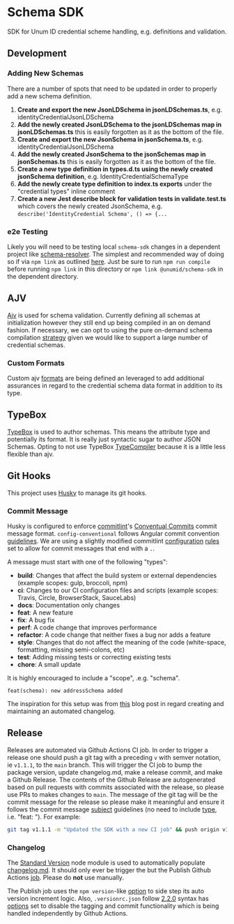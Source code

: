 # Schema SDK
SDK for Unum ID credential scheme handling, e.g. definitions and validation.

## Development
### Adding New Schemas
There are a number of spots that need to be updated in order to properly add a new schema definition.

1. **Create and export the new JsonLDSchema in jsonLDSchemas.ts**, e.g. identityCredentialJsonLDSchema
2. **Add the newly created JsonLDSchema to the jsonLDSchemas map in jsonLDSchemas.ts** this is easily forgotten as it as the bottom of the file.
3. **Create and export the new JsonSchema in jsonSchema.ts**, e.g. identityCredentialJsonLDSchema
4. **Add the newly created JsonSchema to the jsonSchemas map in jsonSchemas.ts** this is easily forgotten as it as the bottom of the file.
5. **Create a new type definition in types.d.ts using the newly created jsonSchema definition**, e.g. IdentityCredentialSchemaType
6. **Add the newly create type definition to index.ts exports** under the "credential types" inline comment
7. **Create a new Jest describe block for validation tests in validate.test.ts** which covers the newly created JsonSchema, e.g. `describe('IdentityCredential Schema', () => {...`

### e2e Testing
Likely you will need to be testing local `schema-sdk` changes in a dependent project like [schema-resolver](https://github.com/UnumID/schema-resolver). The simplest and recommended way of doing so if via `npm link` as outlined [here](https://www.geeksforgeeks.org/how-to-install-a-local-module-using-npm/). Just be sure to run `npm run compile` before running `npm link` in this directory or `npm link @unumid/schema-sdk` in the dependent directory.

## AJV
[Ajv](https://ajv.js.org/guide/why-ajv.html) is used for schema validation. Currently defining all schemas at initialization however they still end up being compiled in an on demand fashion. If necessary, we can opt to using the pure on-demand schema compilation [strategy](https://ajv.js.org/guide/managing-schemas.html#pre-adding-all-schemas-vs-adding-on-demand) given we would like to support a large number of credential schemas.

### Custom Formats
Custom ajv [formats](https://ajv.js.org/guide/formats.html#user-defined-formats) are being defined an leveraged to add additional assurances in regard to the credential schema data format in addition to its type. 

## TypeBox
[TypeBox](https://github.com/sinclairzx81/typebox) is used to author schemas. This means the attribute type and potentially its format. It is really just syntactic sugar to author JSON Schemas. Opting to not use TypeBox [TypeCompiler](https://github.com/sinclairzx81/typebox#typecompiler) because it is a little less flexible than ajv.

## Git Hooks
This project uses [Husky](https://github.com/typicode/husky) to manage its git hooks.

### Commit Message
 Husky is configured to enforce [commitlint](https://github.com/conventional-changelog/commitlint/tree/master/%40commitlint/config-conventional)'s [Conventual Commits](https://www.conventionalcommits.org/en/v1.0.0-beta.2/) commit message format. `config-conventional` follows Angular commit convention [guidelines](https://github.com/angular/angular/blob/22b96b9/CONTRIBUTING.md#-commit-message-guidelines). We are using a slightly modified commitlint [configuration](.commitlintrc.json) [rules](https://commitlint.js.org/#/reference-rules) set to allow for commit messages that end with a `.`.

A message must start with one of the following "types":

* **build**: Changes that affect the build system or external dependencies (example scopes: gulp, broccoli, npm)
* **ci**: Changes to our CI configuration files and scripts (example scopes: Travis, Circle, BrowserStack, SauceLabs)
* **docs**: Documentation only changes
* **feat**: A new feature
* **fix**: A bug fix
* **perf**: A code change that improves performance
* **refactor**: A code change that neither fixes a bug nor adds a feature
* **style**: Changes that do not affect the meaning of the code (white-space, formatting, missing semi-colons, etc)
* **test**: Adding missing tests or correcting existing tests
* **chore**: A small update

It is highly encouraged to include a "scope", .e.g. "schema". 
```
feat(schema): new addressSchema added
```

The inspiration for this setup was from [this](https://mokkapps.de/blog/how-to-automatically-generate-a-helpful-changelog-from-your-git-commit-messages/) blog post in regard creating and maintaining an automated changelog.

## Release
Releases are automated via Github Actions CI job. In order to trigger a release one should push a git tag with a preceding `v` with semver notation, ie `v1.1.1`, to the `main` branch. This will trigger the CI job to bump the package version, update changelog.md, make a release commit, and make a Github Release. The contents of the Github Release are autogenerated based on pull requests with commits associated with the release, so please use PRs to makes changes to `main`. The message of the git tag will be the commit message for the release so please make it meaningful and ensure it follows the commit message [subject](https://github.com/angular/angular/blob/22b96b9/CONTRIBUTING.md#subject) guidelines (no need to include [type](https://github.com/angular/angular/blob/22b96b9/CONTRIBUTING.md#type), i.e. "feat: "). For example:

```sh
git tag v1.1.1 -m "Updated the SDK with a new CI job" && push origin v1.1.1
```

### Changelog
The [Standard Version](https://github.com/conventional-changelog/standard-version) node module is used to automatically populate [changelog.md](/CHANGELOG.md). It should only ever be trigger the but the Publish Github Actions [job](.github/workflows/publish.yaml). Please do **not** use manually.

The Publish job uses the `npm version`-like [option](https://github.com/conventional-changelog/standard-version#release-as-a-target-type-imperatively-npm-version-like) to side step its auto version increment logic. Also, `.versionrc.json` follow [2.2.0](https://github.com/conventional-changelog/conventional-changelog-config-spec/blob/master/versions/2.2.0/README.md) syntax has [options](https://github.com/conventional-changelog/standard-version#skipping-lifecycle-steps) set to disable the tagging and commit functionality which is being handled independently by Github Actions.